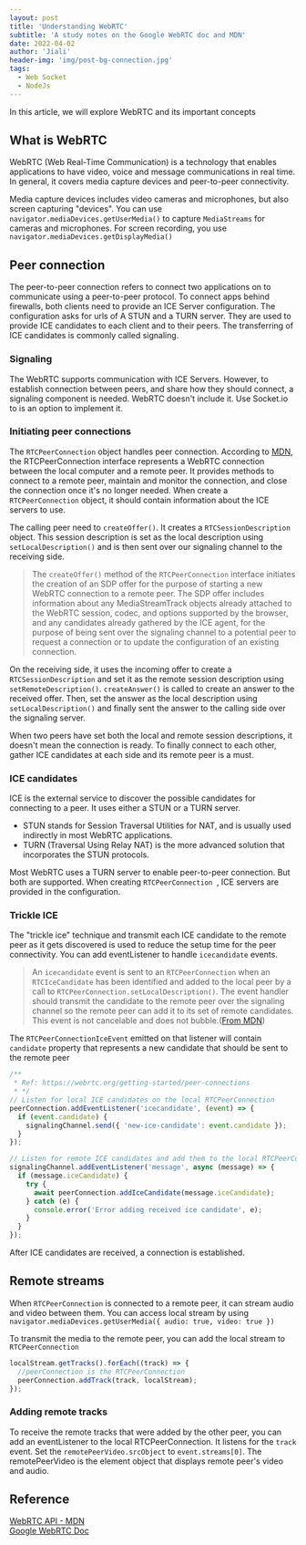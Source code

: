 ```yaml
---
layout: post
title: 'Understanding WebRTC'
subtitle: 'A study notes on the Google WebRTC doc and MDN'
date: 2022-04-02
author: 'Jiali'
header-img: 'img/post-bg-connection.jpg'
tags:
  - Web Socket
  - NodeJs
---
```


In this article, we will explore WebRTC and its important concepts

## What is WebRTC

WebRTC (Web Real-Time Communication) is a technology that enables applications to have video, voice and message communications in real time. In general, it covers media capture devices and peer-to-peer connectivity.

Media capture devices includes video cameras and microphones, but also screen capturing "devices". You can use `navigator.mediaDevices.getUserMedia()` to capture `MediaStreams` for cameras and microphones. For screen recording, you use `navigator.mediaDevices.getDisplayMedia()`

## Peer connection

The peer-to-peer connection refers to connect two applications on to communicate using a peer-to-peer protocol. To connect apps behind firewalls, both clients need to provide an ICE Server configuration. The configuration asks for urls of A STUN and a TURN server. They are used to provide ICE candidates to each client and to their peers. The transferring of ICE candidates is commonly called signaling.

### Signaling

The WebRTC supports communication with ICE Servers. However, to establish connection between peers, and share how they should connect, a signaling component is needed. WebRTC doesn't include it. Use Socket.io to is an option to implement it.

### Initiating peer connections

The `RTCPeerConnection` object handles peer connection. According to [MDN](https://developer.mozilla.org/en-US/docs/Web/API/RTCPeerConnection), the RTCPeerConnection interface represents a WebRTC connection between the local computer and a remote peer. It provides methods to connect to a remote peer, maintain and monitor the connection, and close the connection once it's no longer needed. When create a `RTCPeerConnection` object, it should contain information about the ICE servers to use.

The calling peer need to `createOffer()`. It creates a `RTCSessionDescription` object. This session description is set as the local description using `setLocalDescription()` and is then sent over our signaling channel to the receiving side.

> The `createOffer()` method of the `RTCPeerConnection` interface initiates the creation of an SDP offer for the purpose of starting a new WebRTC connection to a remote peer. The SDP offer includes information about any MediaStreamTrack objects already attached to the WebRTC session, codec, and options supported by the browser, and any candidates already gathered by the ICE agent, for the purpose of being sent over the signaling channel to a potential peer to request a connection or to update the configuration of an existing connection.

On the receiving side, it uses the incoming offer to create a `RTCSessionDescription` and set it as the remote session description using `setRemoteDescription()`. `createAnswer()` is called to create an answer to the received offer. Then, set the answer as the local description using `setLocalDescription()` and finally sent the answer to the calling side over the signaling server.

When two peers have set both the local and remote session descriptions, it doesn't mean the connection is ready. To finally connect to each other, gather ICE candidates at each side and its remote peer is a must.

### ICE candidates

ICE is the external service to discover the possible candidates for connecting to a peer. It uses either a STUN or a TURN server.

- STUN stands for Session Traversal Utilities for NAT, and is usually used indirectly in most WebRTC applications.
- TURN (Traversal Using Relay NAT) is the more advanced solution that incorporates the STUN protocols.

Most WebRTC uses a TURN server to enable peer-to-peer connection. But both are supported. When creating `RTCPeerConnection `, ICE servers are provided in the configuration.

### Trickle ICE

The "trickle ice" technique and transmit each ICE candidate to the remote peer as it gets discovered is used to reduce the setup time for the peer connectivity. You can add eventListener to handle `icecandidate` events.

> An `icecandidate` event is sent to an `RTCPeerConnection` when an `RTCIceCandidate` has been identified and added to the local peer by a call to `RTCPeerConnection.setLocalDescription()`. The event handler should transmit the candidate to the remote peer over the signaling channel so the remote peer can add it to its set of remote candidates. This event is not cancelable and does not bubble.([From MDN](https://developer.mozilla.org/en-US/docs/Web/API/RTCPeerConnection/icecandidate_event))

The `RTCPeerConnectionIceEvent` emitted on that listener will contain `candidate` property that represents a new candidate that should be sent to the remote peer

```javascript
/**
 * Ref: https://webrtc.org/getting-started/peer-connections
 * */
// Listen for local ICE candidates on the local RTCPeerConnection
peerConnection.addEventListener('icecandidate', (event) => {
  if (event.candidate) {
    signalingChannel.send({ 'new-ice-candidate': event.candidate });
  }
});

// Listen for remote ICE candidates and add them to the local RTCPeerConnection
signalingChannel.addEventListener('message', async (message) => {
  if (message.iceCandidate) {
    try {
      await peerConnection.addIceCandidate(message.iceCandidate);
    } catch (e) {
      console.error('Error adding received ice candidate', e);
    }
  }
});
```

After ICE candidates are received, a connection is established.

## Remote streams

When `RTCPeerConnection` is connected to a remote peer, it can stream audio and video between them. You can access local stream by using `navigator.mediaDevices.getUserMedia({ audio: true, video: true })`

To transmit the media to the remote peer, you can add the local stream to `RTCPeerConnection`

```javascript
localStream.getTracks().forEach((track) => {
  //peerConnection is the RTCPeerConnection
  peerConnection.addTrack(track, localStream);
});
```

### Adding remote tracks

To receive the remote tracks that were added by the other peer, you can add an eventListener to the local RTCPeerConnection. It listens for the `track` event. Set the `remotePeerVideo.srcObject` to `event.streams[0]`. The remotePeerVideo is the element object that displays remote peer's video and audio.

## Reference

[WebRTC API - MDN](https://developer.mozilla.org/en-US/docs/Web/API/WebRTC_API)  
[Google WebRTC Doc](https://webrtc.org/getting-started/overview)
